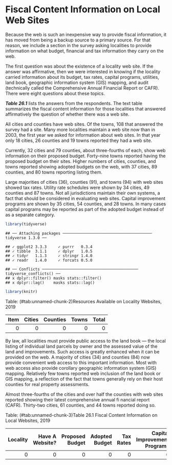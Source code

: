 # Fiscal Content Information on Local Web Sites

Because  the  web  is  such  an  inexpensive  way  to  provide  fiscal information, it has moved from being a backup source to a primary source. For that reason, we include a section in  the  survey  asking  localities to  provide  information  on  what  budget,  financial  and  tax  information  they  carry  on the web.

The first question was about the existence of a locality web  site.  If  the  answer  was  affirmative,  then  we  were  interested  in  knowing  if  the  locality  carried  information  about its budget, tax rates, capital programs, utilities, land book,  geographic  information  system  (GIS)  mapping,  and  audit  (technically  called  the  Comprehensive  Annual  Financial  Report  or  CAFR).  There  were  eight  questions  about these topics.

***Table 26.1*** lists the answers from the respondents. The text  table  summarizes  the  fiscal  content  information  for  those localities that answered affirmatively the question of whether there was a web site.

All cities and counties have web sites. Of the towns, 108 that answered the survey had a site. Many more localities maintain a web site now than in 2003, the first year we asked for information about web sites. In that year only 18 cities, 26 counties and 19 towns reported they had a web site. 

Currently, 32 cities and 79 counties, about  three-fourths of each, show web information on their proposed budget. Forty-nine towns reported having the proposed budget on their  sites.  Higher  numbers  of  cities,  counties,  and  towns  reported showing adopted budgets on the web, with 37 cities, 89 counties, and 80 towns reporting listing them.

Large majorities of cities (36), counties (91), and towns (94) with web sites showed tax rates. Utility rate schedules were shown by 34 cities, 49 counties and 87 towns. Not all jurisdictions maintain their own systems, a fact that should be considered in evaluating web sites. Capital improvement programs are shown by 35 cities, 54 counties, and 28 towns. In many cases capital programs may be reported as part of the adopted budget instead of as a separate category.


```r
library(tidyverse)
```

```
## ── Attaching packages ─────────────────────────────────────── tidyverse 1.3.0 ──
```

```
## ✓ ggplot2 3.3.3     ✓ purrr   0.3.4
## ✓ tibble  3.1.1     ✓ dplyr   1.0.5
## ✓ tidyr   1.1.3     ✓ stringr 1.4.0
## ✓ readr   1.4.0     ✓ forcats 0.5.0
```

```
## ── Conflicts ────────────────────────────────────────── tidyverse_conflicts() ──
## x dplyr::filter() masks stats::filter()
## x dplyr::lag()    masks stats::lag()
```

```r
library(knitr)
```



Table: (\#tab:unnamed-chunk-2)Resources Available on Locality Websites, 2019

| Item| Cities| Counties| Towns| Total|
|----:|------:|--------:|-----:|-----:|
|    0|      0|        0|     0|     0|

By law, all localities must provide public access to the land book — the local listing of individual land parcels by owner and the assessed value of the land and improvements. Such  access  is  greatly  enhanced  when  it  can  be  provided  on the web. A majority of cities (34) and counties (84) now provide convenient web access to this important information. Most  with  web  access  also  provide  corollary  geographic  information system (GIS) mapping. Relatively few towns reported web inclusion of the land book or GIS mapping, a reflection of the fact that towns generally rely on their host counties for real property assessments. 

Almost  three-fourths  of  the  cities  and  over  half  the    counties  with  web  sites  reported  showing  their  latest  comprehensive annual fi nancial report (CAFR). Thirty-two cities, 61  counties, and 44 towns reported doing so.


Table: (\#tab:unnamed-chunk-3)Table 26.1 Fiscal Content Information on Local Websites, 2019

| Locality| Have A Website?| Proposed Budget| Adopted Budget| Tax Rates| Capital Improvement Programs| Utility Charges| Landbook Information| GIS Mapping| Audit (CAFR)|
|--------:|---------------:|---------------:|--------------:|---------:|----------------------------:|---------------:|--------------------:|-----------:|------------:|
|        0|               0|               0|              0|         0|                            0|               0|                    0|           0|            0|

